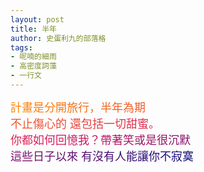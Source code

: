 ```yaml
---
layout: post
title: 半年
author: 史蛋利九的部落格
tags:
- 呢喃的細雨
- 高密度詞藻
- 一行文
---
```


<span style="font-size: large;
background: -webkit-linear-gradient(45deg, #ff8a00, #da1b60, #090979);
-webkit-background-clip: text;
-webkit-text-fill-color: transparent;">
計畫是分開旅行，半年為期  
不止傷心的  還包括一切甜蜜。  
你都如何回憶我？帶著笑或是很沉默  
這些日子以來  有沒有人能讓你不寂寞
</span>
